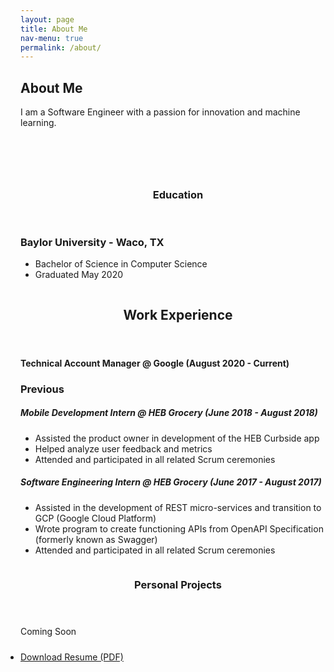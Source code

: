 ```yaml
---
layout: page
title: About Me
nav-menu: true
permalink: /about/
---
```

<!-- One -->
<section id="one">
	<h2>About Me</h2>
  <div class="box">
    <p>I am a Software Engineer with a passion for innovation and machine learning.</p>
  </div>
</section>

<!-- Two -->
<section id="two" class="spotlights">
	<section>
		<a href="generic.html" class="image">
			<img src="../assets/images/bu-logo.png" alt="" data-position="center center" style="padding: 30px;"/>
		</a>
		<div class="content">
			<div class="inner">
				<header class="major">
					<h3>Education</h3>
				</header>
        <h3>Baylor University - Waco, TX</h3>
				<ul class="alt">
          <li>Bachelor of Science in Computer Science</li>
          <li>Graduated May 2020</li>
        </ul>
			</div>
		</div>
	</section>
	<section>
		<a href="generic.html" class="image">
			<img src="../assets/images/google-logo.png" alt="" data-position="top center" />
		</a>
		<div class="content">
			<div class="inner">
				<header class="major">
					<h2>Work Experience</h2>
				</header>
				<h4>Technical Account Manager @ Google (August 2020 - Current)</h4>
				<h3><b>Previous</b></h3>
				<h5>Mobile Development Intern @ HEB Grocery (June 2018 - August 2018)</h5>
				<ul>
					<li>Assisted the product owner in development of the HEB Curbside app</li>
					<li>Helped analyze user feedback and metrics</li>
					<li>Attended and participated in all related Scrum ceremonies</li>
				</ul>
				<h5>Software Engineering Intern @ HEB Grocery (June 2017 - August 2017)</h5>
				<ul>
					<li>Assisted in the development of REST micro-services and transition to GCP (Google Cloud Platform)</li>
					<li>Wrote program to create functioning APIs from OpenAPI Specification (formerly known as Swagger)</li>
					<li>Attended and participated in all related Scrum ceremonies</li>
				</ul>
			</div>
		</div>
	</section>
	<section>
		<a href="generic.html" class="image">
			<img src="../assets/images/pic10.jpg" alt="" data-position="25% 25%" />
		</a>
		<div class="content">
			<div class="inner">
				<header class="major">
					<h3>Personal Projects</h3>
				</header>
				<p>Coming Soon</p>
			</div>
		</div>
	</section>
	<ul style="padding: 10px 0px;" class="actions fit">
		<li><a href="../assets/pdf/resume.pdf" class="button special fit">Download Resume (PDF)</a></li>
	</ul>
</section>
